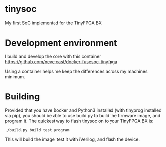 # tinysoc
My first SoC implemented for the TinyFPGA BX

# Development environment
I build and develop the core with this container https://github.com/nevercast/docker-fusesoc-tinyfpga 

Using a container helps me keep the differences across my machines minimum.

# Building
Provided that you have Docker and Python3 installed (with tinyprog installed via pip), you should be able to use build.py to build the firmware image, and program it. The quickest way to flash tinysoc on to your TinyFPGA BX is:

```
./build.py build test program
```

This will build the image, test it with iVerilog, and flash the device.